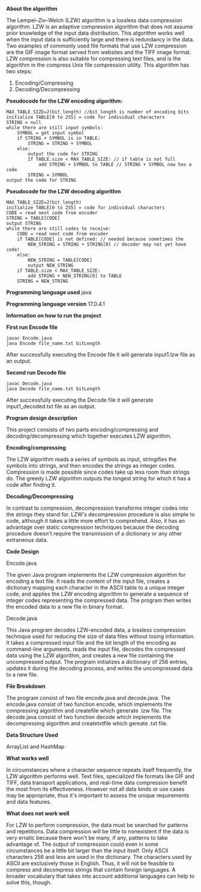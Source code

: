 **About the algorithm**

The Lempel–Ziv–Welch (LZW) algorithm is a lossless data compression algorithm. LZW is an
adaptive compression algorithm that does not assume prior knowledge of the input data distribution.
This algorithm works well when the input data is sufficiently large and there is redundancy in the data.
Two examples of commonly used file formats that use LZW compression are the GIF image format
served from websites and the TIFF image format. LZW compression is also suitable for compressing
text files, and is the algorithm in the compress Unix file compression utility.
This algorithm has two steps:

1. Encoding/Compressing
2. Decoding/Decompressing

**Pseudocode for the LZW encoding algorithm:**
```
MAX_TABLE_SIZE=2(bit_length) //bit_length is number of encoding bits
initialize TABLE[0 to 255] = code for individual characters
STRING = null
while there are still input symbols:
    SYMBOL = get input symbol
    if STRING + SYMBOL is in TABLE:
        STRING = STRING + SYMBOL
    else:
        output the code for STRING
        If TABLE.size < MAX_TABLE_SIZE: // if table is not full
            add STRING + SYMBOL to TABLE // STRING + SYMBOL now has a code
        STRING = SYMBOL
output the code for STRING

```
**Pseudocode for the LZW decoding algorithm**

```
MAX_TABLE_SIZE=2(bit_length)
initialize TABLE[0 to 255] = code for individual characters
CODE = read next code from encoder
STRING = TABLE[CODE]
output STRING
while there are still codes to receive:
    CODE = read next code from encoder
    if TABLE[CODE] is not defined: // needed because sometimes the
        NEW_STRING = STRING + STRING[0] // decoder may not yet have code!
    else:
        NEW_STRING = TABLE[CODE]
        output NEW_STRING
    if TABLE.size < MAX_TABLE_SIZE:
        add STRING + NEW_STRING[0] to TABLE
    STRING = NEW_STRING
```
**Programming language used**
java

**Programming language version**
17.0.4.1

**Information on how to run the project**

**First run Encode file**
```
javac Encode.java 
java Encode file_name.txt bitLength
```
After successfully executing the Encode file it will generate input1.lzw file as an output.

**Second run Decode file**
```
javac Decode.java 
java Decode file_name.txt bitLength
```
After successfully executing the Decode file it will generate input1_decoded.txt file
as an output.

**Program design description**

This project consists of two parts encoding/compressing and decoding/decompressing which together executes LZW algorithm.

**Encoding/compressing**

The LZW algorithm reads a series of symbols as input, stringifies the symbols into strings, and then encodes the strings as integer codes.
Compression is made possible since codes take up less room than strings do. The greedy LZW algorithm outputs the longest string for which it has a code after finding it.

**Decoding/Decompressing**

In contrast to compression, decompression transforms integer codes into the strings they stand for.
LZW's decompression procedure is also simple to code, although it takes a little more effort to comprehend.
Also, it has an advantage over static compression techniques because the decoding procedure doesn't require the transmission of a dictionary or any other extraneous data.

**Code Design**

Encode.java

The given Java program implements the LZW compression algorithm for encoding a text file.
It reads the content of the input file, creates a dictionary mapping each character in the ASCII table to a unique integer code, and applies the LZW encoding algorithm to generate a sequence of integer codes representing the compressed data.
The program then writes the encoded data to a new file in binary format. 

Decode.java

This Java program decodes LZW-encoded data, a lossless compression technique used for reducing the size of data files without losing information.
It takes a compressed input file and the bit length of the encoding as command-line arguments, reads the input file, decodes the compressed data using the LZW algorithm, and creates a new file containing the uncompressed output. 
The program initializes a dictionary of 256 entries, updates it during the decoding process, and writes the uncompressed data to a new file.

**File Breakdown**

The program consist of two file encode.java and decode.java. 
The encode.java consist of two function encode, which implements the compressing algorithm and createfile which generate .lzw file.
The decode.java consist of two function decode which implements the decompressing algorithm and createtxtfile which gereate .txt file.

**Data Structure Used**

ArrayList and HashMap

**What works well**

In circumstances where a character sequence repeats itself frequently, the LZW algorithm performs well. 
Text files, specialized file formats like GIF and TIFF, data transport applications, and real-time data compression benefit the most from its effectiveness. 
However not all data kinds or use cases may be appropriate, thus it's important to assess the unique requirements and data features.

**What does not work well**

For LZW to perform compression, the data must be searched for patterns and repetitions.
Data compression will be little to nonexistent if the data is very erratic because there won't be many, if any, patterns to take advantage of.
The output of compression could even in some circumstances be a little bit larger than the input itself.
Only ASCII characters 256 and less are used in the dictionary. The characters used by ASCII are exclusively those in English. 
Thus, it will not be feasible to compress and decompress strings that contain foreign languages.
A broader vocabulary that takes into account additional languages can help to solve this, though.



